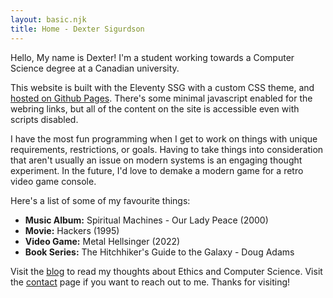 ```yaml
---
layout: basic.njk
title: Home - Dexter Sigurdson
---
```

Hello, My name is Dexter! I'm a student working towards a Computer Science degree at a Canadian university.

This website is built with the Eleventy SSG with a custom CSS theme, and [hosted on Github Pages](https://github.com/dextersig/dextersig.github.io). There's some minimal javascript enabled for the webring links, but all of the content on the site is accessible even with scripts disabled.

I have the most fun programming when I get to work on things with unique requirements, restrictions, or goals. Having to take things into consideration that aren't usually an issue on modern systems is an engaging thought experiment. In the future, I'd love to demake a modern game for a retro video game console.

Here's a list of some of my favourite things:
* **Music Album:** Spiritual Machines - Our Lady Peace (2000)
* **Movie:** Hackers (1995)
* **Video Game:** Metal Hellsinger (2022)
* **Book Series:** The Hitchhiker's Guide to the Galaxy - Doug Adams

Visit the [blog](/blog) to read my thoughts about Ethics and Computer Science. Visit the [contact](/contact) page if you want to reach out to me. Thanks for visiting!